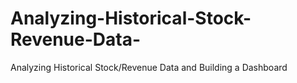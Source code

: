 # Analyzing-Historical-Stock-Revenue-Data-
Analyzing Historical Stock/Revenue Data and Building a Dashboard
